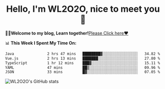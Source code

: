 <h1 align = "center">Hello, I'm WL2O2O, nice to meet you 👋</h1>

🧑‍💻**Welcome to my blog, Learn together!**[Please Click here❤️](https://wl2o2o.github.io)

📊 **This Week I Spent My Time On:**
<!--START_SECTION:waka-->

```txt
Java               2 hrs 47 mins   ████████▓░░░░░░░░░░░░░░░░   34.82 %
Vue.js             2 hrs 13 mins   ███████░░░░░░░░░░░░░░░░░░   27.80 %
TypeScript         1 hr 12 mins    ███▓░░░░░░░░░░░░░░░░░░░░░   15.11 %
YAML               47 mins         ██▒░░░░░░░░░░░░░░░░░░░░░░   09.96 %
JSON               33 mins         █▓░░░░░░░░░░░░░░░░░░░░░░░   07.05 %
```

<!--END_SECTION:waka-->

![WL2O2O's GitHub stats](https://github-readme-stats.vercel.app/api?username=wl2o2o&show_icons=true)


<!--
**WL2O2O/WL2O2O** is a ✨ _special_ ✨ repository because its `README.md` (this file) appears on your GitHub profile.

Here are some ideas to get you started:

- 🔭 I’m currently working on ...
- 🌱 I’m currently learning ...
- 👯 I’m looking to collaborate on ...
- 🤔 I’m looking for help with ...
- 💬 Ask me about ...
- 📫 How to reach me: ...
- 😄 Pronouns: ...
- ⚡ Fun fact: ...
-->
